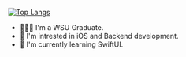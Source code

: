 [![Top Langs](https://github-readme-stats-git-masterrstaa-rickstaa.vercel.app/api/top-langs/?username=vladgershun&theme=dracula&card_width=1000&layout=donut-vertical)](https://github.com/anuraghazra/github-readme-stats)

- 👨🏻‍💻 I'm a WSU Graduate.
- 👀 I'm intrested in iOS and Backend development.
- 🌱 I'm currently learning SwiftUI.
